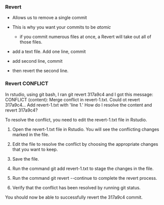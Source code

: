 ### Revert  
* Allows us to remove a single commit  
* This is why you want your commits to be *atomic*  
  - if you commit numerous files at once, a Revert will take out all of those files.  

* add a text file.  Add one line, commit
* add second line, commit  
* then revert the second line.  

### Revert CONFLICT  
In rstudio, using git bash, I ran git revert 317a9c4 and I got this message:  CONFLICT (content): Merge conflict in revert-1.txt.  Could ot revert 317a9c4... Add revert-1.txt with 'line 1.'   How do I resolve the content and revert 317a9c4?  

To resolve the conflict, you need to edit the revert-1.txt file in Rstudio.

1. Open the revert-1.txt file in Rstudio.
You will see the conflicting changes marked in the file.

2. Edit the file to resolve the conflict by choosing the appropriate changes that you want to keep.
3. Save the file.
4. Run the command git add revert-1.txt to stage the changes in the file.
5. Run the command git revert --continue to complete the revert process.
6. Verify that the conflict has been resolved by running git status.

You should now be able to successfully revert the 317a9c4 commit.